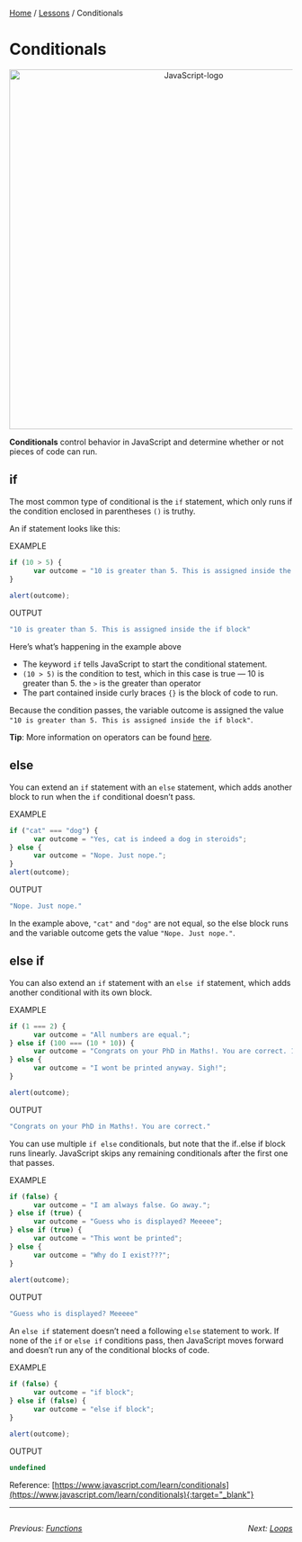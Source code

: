 [Home](../README.md) / [Lessons](./) / Conditionals

# Conditionals

<p align="center">
<img width="640" alt="JavaScript-logo" src="https://j.gifs.com/pQE522.gif">
</p>

**Conditionals** control behavior in JavaScript and determine whether or not pieces of code can run.

## if
The most common type of conditional is the `if` statement, which only runs if the condition enclosed in parentheses `()` is truthy.

An if statement looks like this:

EXAMPLE
```javascript
if (10 > 5) {
      var outcome = "10 is greater than 5. This is assigned inside the if block";
}
​
alert(outcome);
```
OUTPUT
```javascript
"10 is greater than 5. This is assigned inside the if block"
```

Here’s what’s happening in the example above
- The keyword `if` tells JavaScript to start the conditional statement.
- `(10 > 5)` is the condition to test, which in this case is true — 10 is greater than 5. the `>` is the greater than operator
- The part contained inside curly braces `{}` is the block of code to run.

Because the condition passes, the variable outcome is assigned the value `"10 is greater than 5. This is assigned inside the if block"`.

**Tip**: More information on operators can be found [here](https://www.javascript.com/learn/operators).

## else

You can extend an `if` statement with an `else` statement, which adds another block to run when the `if` conditional doesn’t pass.

EXAMPLE
```javascript
if ("cat" === "dog") {
      var outcome = "Yes, cat is indeed a dog in steroids";
} else {
      var outcome = "Nope. Just nope.";
}
alert(outcome);
```
OUTPUT
```javascript
"Nope. Just nope."
```

In the example above, `"cat"` and `"dog"` are not equal, so the else block runs and the variable outcome gets the value `"Nope. Just nope."`.

## else if

You can also extend an `if` statement with an `else if` statement, which adds another conditional with its own block.

EXAMPLE
```javascript
if (1 === 2) {
      var outcome = "All numbers are equal.";
} else if (100 === (10 * 10)) {
      var outcome = "Congrats on your PhD in Maths!. You are correct. 100 is equal to 10 * 10";
} else {
      var outcome = "I wont be printed anyway. Sigh!";
}

alert(outcome);
```
OUTPUT
```javascript
"Congrats on your PhD in Maths!. You are correct."
```
You can use multiple `if else` conditionals, but note that the if..else if block runs linearly. JavaScript skips any remaining conditionals after the first one that passes.

EXAMPLE
```javascript
if (false) {
      var outcome = "I am always false. Go away.";
} else if (true) {
      var outcome = "Guess who is displayed? Meeeee";
} else if (true) {
      var outcome = "This wont be printed";
} else {
      var outcome = "Why do I exist???";
}
​
alert(outcome);
```

OUTPUT
```javascript
"Guess who is displayed? Meeeee"
```

An `else if` statement doesn’t need a following `else` statement to work. If none of the `if` or `else if` conditions pass, then JavaScript moves forward and doesn’t run any of the conditional blocks of code.

EXAMPLE
```javascript
if (false) {
      var outcome = "if block";
} else if (false) {
      var outcome = "else if block";
}
​
alert(outcome);
```

OUTPUT
```javascript
undefined
```

Reference: [https://www.javascript.com/learn/conditionals](https://www.javascript.com/learn/conditionals){:target="_blank"}

---

<div style="overflow:auto">

<div style="float: left">

<i>Previous: <a href="./2Functions.md">Functions</a></i>

</div>

<div style="float: right">

<i>Next: <a href="./4Loops.md">Loops</a></i>

</div>
</div>
